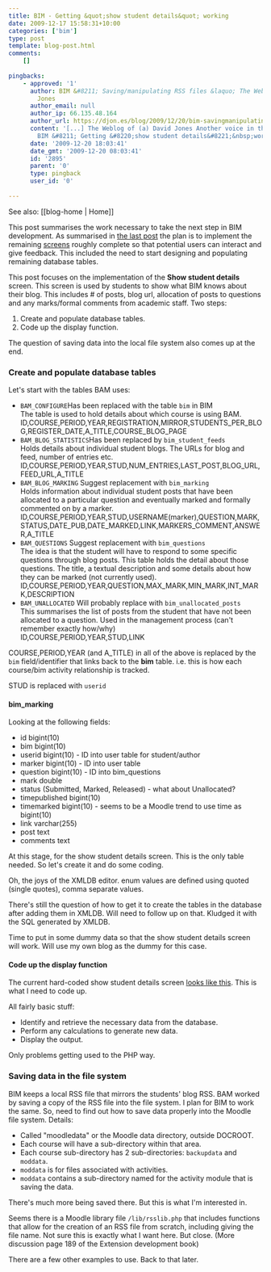 ```yaml
---
title: BIM - Getting &quot;show student details&quot; working
date: 2009-12-17 15:58:31+10:00
categories: ['bim']
type: post
template: blog-post.html
comments:
    []
    
pingbacks:
    - approved: '1'
      author: BIM &#8211; Saving/manipulating RSS files &laquo; The Weblog of (a) David
        Jones
      author_email: null
      author_ip: 66.135.48.164
      author_url: https://djon.es/blog/2009/12/20/bim-savingmanipulating-rss-files/
      content: '[...] The Weblog of (a) David Jones Another voice in the blogosphere    &laquo;
        BIM &#8211; Getting &#8220;show student details&#8221;&nbsp;working [...]'
      date: '2009-12-20 18:03:41'
      date_gmt: '2009-12-20 08:03:41'
      id: '2895'
      parent: '0'
      type: pingback
      user_id: '0'
    
---
```


See also: [[blog-home | Home]]

This post summarises the work necessary to take the next step in BIM development. As summarised in [the last post](/blog2/2009/12/17/bim-getting-student-registration-working/) the plan is to implement the remaining [screens](/blog2/2009/12/14/getting-back-into-bim-summary-and-way-forward/#screens) roughly complete so that potential users can interact and give feedback. This included the need to start designing and populating remaining database tables.

This post focuses on the implementation of the **Show student details** screen. This screen is used by students to show what BIM knows about their blog. This includes # of posts, blog url, allocation of posts to questions and any marks/formal comments from academic staff. Two steps:

1. Create and populate database tables.
2. Code up the display function.

The question of saving data into the local file system also comes up at the end.

### Create and populate database tables

Let's start with the tables BAM uses:

- `BAM_CONFIGURE`Has been replaced with the table `bim` in BIM  
    The table is used to hold details about which course is using BAM.  
    ID,COURSE,PERIOD,YEAR,REGISTRATION,MIRROR,STUDENTS\_PER\_BLOG,REGISTER\_DATE,A\_TITLE,COURSE\_BLOG\_PAGE
- `BAM_BLOG_STATISTICS`Has been replaced by `bim_student_feeds`  
    Holds details about individual student blogs. The URLs for blog and feed, number of entries etc.  
    ID,COURSE,PERIOD,YEAR,STUD,NUM\_ENTRIES,LAST\_POST,BLOG\_URL,FEED\_URL,A\_TITLE
- `BAM_BLOG_MARKING` Suggest replacement with `bim_marking`  
    Holds information about individual student posts that have been allocated to a particular question and eventually marked and formally commented on by a marker.  
    ID,COURSE,PERIOD,YEAR,STUD,USERNAME(marker),QUESTION,MARK,STATUS,DATE\_PUB,DATE\_MARKED,LINK,MARKERS\_COMMENT,ANSWER,A\_TITLE
- `BAM_QUESTIONS` Suggest replacement with `bim_questions`  
    The idea is that the student will have to respond to some specific questions through blog posts. This table holds the detail about those questions. The title, a textual description and some details about how they can be marked (not currently used).  
    ID,COURSE,PERIOD,YEAR,QUESTION,MAX\_MARK,MIN\_MARK,INT\_MARK,DESCRIPTION
- `BAM_UNALLOCATED` Will probably replace with `bim_unallocated_posts`  
    This summarises the list of posts from the student that have not been allocated to a question. Used in the management process (can't remember exactly how/why)  
    ID,COURSE,PERIOD,YEAR,STUD,LINK

COURSE,PERIOD,YEAR (and A\_TITLE) in all of the above is replaced by the `bim` field/identifier that links back to the **bim** table. i.e. this is how each course/bim activity relationship is tracked.

STUD is replaced with `userid`

#### bim\_marking

Looking at the following fields:

- id bigint(10)
- bim bigint(10)
- userid bigint(10) - ID into user table for student/author
- marker bigint(10) - ID into user table
- question bigint(10) - ID into bim\_questions
- mark double
- status (Submitted, Marked, Released) - what about Unallocated?
- timepublished bigint(10)
- timemarked bigint(10) - seems to be a Moodle trend to use time as bigint(10)
- link varchar(255)
- post text
- comments text

At this stage, for the show student details screen. This is the only table needed. So let's create it and do some coding.

Oh, the joys of the XMLDB editor. enum values are defined using quoted (single quotes), comma separate values.

There's still the question of how to get it to create the tables in the database after adding them in XMLDB. Will need to follow up on that. Kludged it with the SQL generated by XMLDB.

Time to put in some dummy data so that the show student details screen will work. Will use my own blog as the dummy for this case.

#### Code up the display function

The current hard-coded show student details screen [looks like this](http://www.flickr.com/photos/david_jones/4191983876/). This is what I need to code up.

All fairly basic stuff:

- Identify and retrieve the necessary data from the database.
- Perform any calculations to generate new data.
- Display the output.

Only problems getting used to the PHP way.

### Saving data in the file system

BIM keeps a local RSS file that mirrors the students' blog RSS. BAM worked by saving a copy of the RSS file into the file system. I plan for BIM to work the same. So, need to find out how to save data properly into the Moodle file system. Details:

- Called "moodledata" or the Moodle data directory, outside DOCROOT.
- Each course will have a sub-directory within that area.
- Each course sub-directory has 2 sub-directories: `backupdata` and `moddata`.
- `moddata` is for files associated with activities.
- `moddata` contains a sub-directory named for the activity module that is saving the data.

There's much more being saved there. But this is what I'm interested in.

Seems there is a Moodle library file `/lib/rsslib.php` that includes functions that allow for the creation of an RSS file from scratch, including giving the file name. Not sure this is exactly what I want here. But close. (More discussion page 189 of the Extension development book)

There are a few other examples to use. Back to that later.